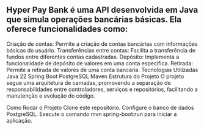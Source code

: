## Hyper Pay Bank é uma API desenvolvida em Java que simula operações bancárias básicas. Ela oferece funcionalidades como:

Criação de contas: Permite a criação de contas bancárias com informações básicas do usuário.
Transferências entre contas: Facilita a transferência de fundos entre diferentes contas cadastradas.
Depósito: Implementa a funcionalidade de depósito de valores em uma conta específica.
Retirada: Permite a retirada de valores de uma conta bancária.
Tecnologias Utilizadas
Java 22
Spring Boot
PostgreSQL
Maven
Estrutura do Projeto
O projeto segue uma arquitetura de camadas, promovendo a separação de responsabilidades entre controladores, serviços e repositórios, facilitando a manutenção e evolução do código.

Como Rodar o Projeto
Clone este repositório.
Configure o banco de dados PostgreSQL.
Execute o comando mvn spring-boot:run para iniciar a aplicação.